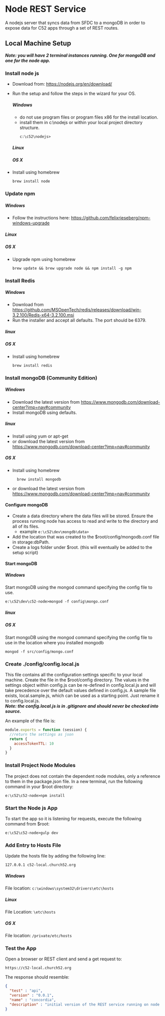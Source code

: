 # Node REST Service
A nodejs server that syncs data from SFDC to a mongoDB in order to expose data for C52 apps through a set of REST routes.

##  Local Machine Setup
***Note: you will have 2 terminal instances running.  One for mongoDB and one for the node app.***

### Install node js
* Download from: https://nodejs.org/en/download/
* Run the setup and follow the steps in the wizard for your OS.
  ##### Windows
  * do not use program files or program files x86 for the install location.
  * install them in c:\nodejs or within your local project directory structure. 
    ```dos
    c:\c52\nodejs>
    ```
  ##### Linux

  ##### OS X
* Install using homebrew 
    ```dos
    brew install node
    ```

### Update npm
  ##### Windows
  * Follow the instructions here: https://github.com/felixrieseberg/npm-windows-upgrade
  ##### Linux

  ##### OS X
* Upgrade npm using homebrew
    ```dos
    brew update && brew upgrade node && npm install -g npm
    ```

### Install Redis
##### Windows
* Download from https://github.com/MSOpenTech/redis/releases/download/win-3.2.100/Redis-x64-3.2.100.msi
* Run the installer and accept all defaults.  The port should be 6379.

##### linux

##### OS X
* Install using homebrew 
    ```dos
    brew install redis
    ```

### Install mongoDB (Community Edition)
##### Windows
* Download the latest version from https://www.mongodb.com/download-center?jmp=nav#community
* Install mongoDB using defaults.

##### linux
* Install using yum or apt-get
* or download the latest version from https://www.mongodb.com/download-center?jmp=nav#community

##### OS X
* Install using homebrew
  ```dos
    brew install mongodb
    ```
* or download the latest version from https://www.mongodb.com/download-center?jmp=nav#community

#### Configure mongoDB
* Create a data directory where the data files will be stored.  Ensure the process running node has access to read and write to the directory and all of its files.
   * example `e:\c52\dev\mongdb\data>`
* Add the location that was created to the $root/config/mongodb.conf file in storage:dbPath.
* Create a logs folder under $root. (this will eventually be added to the setup script)

#### Start mongoDB
##### Windows
Start mongoDB using the mongod command specifying the config file to use.
```dos
e:\c52\dev\c52-node>mongod -f config\mongo.conf
```

##### linux

##### OS X
Start mongoDB using the mongod command specifying the config file to use in the location where you installed mongodb
  ```dos
  mongod -f src/config/mongo.conf
  ```

### Create ./config/config.local.js
This file contains all the configuration settings specific to your local machine.  Create the file in the $root/config directory.  The values in the settings object within 
config.js can be re-defined in config.local.js and will take precedence over the default values defined in config.js.  A sample file exists, local.sample.js, which can
be used as a starting point.  Just rename it to config.local.js.  
***Note: the config.local.js is in .gitignore and should never be checked into source.***

An example of the file is:
```javascript
module.exports = function (session) {
  //return the settings as json
  return {
    accessTokenTTL: 10
  }
}
```

### Install Project Node Modules  
The project does not contain the dependent node modules, only a reference to them in the package.json file.
In a new terminal, run the following command in your $root directory:
```dos
e:\c52\c52-node>npm install
```

### Start the Node js App
To start the app so it is listening for requests, execute the following command from $root:
```dos
e:\c52\c52-node>gulp dev
```

### Add Entry to Hosts File
Update the hosts file by adding the following line:
```
127.0.0.1 c52-local.church52.org
``` 
##### Windows
File location: `c:\windows\system32\drivers\etc\hosts`
##### Linux
File Location: `\etc\hosts`
##### OS X
File location: `/private/etc/hosts`

### Test the App
Open a browser or REST client and send a get request to:
```
https://c52-local.church52.org
```

The response should resemble:
```json
{
  "test" : "api",
  "version" : "0.0.1",
  "name" : "concordia",
  "description" : "initial version of the REST service running on node js v6.4.0 under project concordia."
}
```
